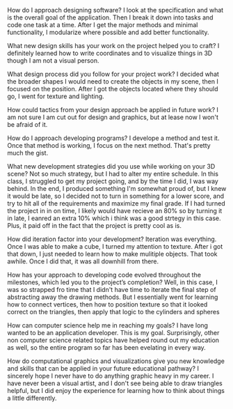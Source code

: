 
How do I approach designing software?
I look at the specification and what is the overall goal of the application. Then I break it down into tasks and code one task at a time. After I get the major methods and minimal functionality, I modularize where possible and add better functionality. 

What new design skills has your work on the project helped you to craft?
I definitely learned how to write coordinates and to visualize things in 3D though I am not a visual person.

What design process did you follow for your project work?
I decided what the broader shapes I would need to create the objects in my scene, then I focused on the position. After I got the objects located where they should go, I went for texture and lighting.

How could tactics from your design approach be applied in future work?
I am not sure I am cut out for design and graphics, but at lease now I won't be afraid of it.

How do I approach developing programs?
I develope a method and test it. Once that method is working, I focus on the next method. That's pretty much the gist.

What new development strategies did you use while working on your 3D scene?
Not so much strategy, but I had to alter my entire schedule. In this class, I struggled to get my project going, and by the time I did, I was way behind. In the end, I produced something I'm somewhat proud of, but I knew it would be late, so I decided not to turn in something for a lower score, and try to hit all of the requirements and maximize my final grade. If I had turned the project in in on time, I likely would have recieve an 80% so by turning it in late, I eanred an extra 10% which i think was a good strtegy in this case. Plus, it paid off in the fact that the project is pretty cool as is.

How did iteration factor into your development?
Iteration was everything. Once I was able to make a cube, I turned my attention to texture. After i got that down, I just needed to learn how to make mulitiple objects. That took awhile. Once I did that, it was all downhill from there.

How has your approach to developing code evolved throughout the milestones, which led you to the project’s completion?
Well, in this case, I was so strapped fro time that I didn't have time to iterate the final step of abstracting away the drawing methods. But I essentially went for learning how to connect vertices, then how to position texture so that it looked correct on the triangles, then apply that logic to the cylinders and spheres

How can computer science help me in reaching my goals?
I have long wanted to be an application developer. This is my goal. Surprisingly, other non computer science related topics have helped round out my education as well, so the entire program so far has been evelating in every way.

How do computational graphics and visualizations give you new knowledge and skills that can be applied in your future educational pathway?
I sincerely hope I never have to do anything graphic heavy in my career. I have never been a visual artist, and I don't see being able to draw triangles helpful, but I did enjoy the experience for learning how to think about things a little differently.

